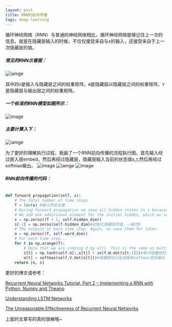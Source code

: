 ```yaml
---
layout: post
title: RNN的前向传播
tags: deep-learning
---
```

循环神经网络（RNN）与普通的神经网络相比，循环神经网络能够记住上一次的信息，就是在隐藏层输入的时候，不仅仅接受来自与x的输入，还接受来自于上一次隐藏层的值。

##### 常见的RNN示意图：
![iamge](http://upyun.midnight2104.com//image/2018-03-16_092906.png)

其中的`U`是输入与隐藏层之间的权重矩阵，`W`是隐藏层以隐藏层之间的权重矩阵，`V`是隐藏层与输出层之间的权重矩阵。

##### 一个标准的RNN模型如图所示：
![image](http://upyun.midnight2104.com//image/2018-03-16_093935.png)

##### 主要计算入下：
![iamge](http://upyun.midnight2104.com//image/2018-03-16_094800.png)

为了更好的理解执行过程，我画了一个RNN前向传播的流程执行图。首先输入经过嵌入层embed，然后再经过隐藏层，隐藏层输入当前的状态值s_t,然后再经过softmax输出。
![image](http://upyun.midnight2104.com//image/2018-03-16_092924.png)
![iamge](http://upyun.midnight2104.com//image/2018-03-16_092939.png)
![image](http://upyun.midnight2104.com//image/2018-03-16_092949.png)

##### RNN前向传播的代码：
```py

def forward_propagation(self, x):
    # The total number of time steps
    T = len(x) #输入的总长度
    # During forward propagation we save all hidden states in s because need them later.
    # We add one additional element for the initial hidden, which we set to 0
    s = np.zeros((T + 1, self.hidden_dim))
    s[-1] = np.zeros(self.hidden_dim)#初始化隐藏层的值，一般为0
    # The outputs at each time step. Again, we save them for later.
    o = np.zeros((T, self.word_dim))
    # For each time step...
    for t in np.arange(T):
        # Note that we are indxing U by x[t]. This is the same as multiplying U with a one-hot vector.
        s[t] = np.tanh(self.U[:,x[t]] + self.W.dot(s[t-1]))#每次隐藏层的输入包括当前x的输入和上一次隐藏层的值
        o[t] = softmax(self.V.dot(s[t]))#隐藏层经过全连接和softmax层后输出
    return [o, s]
```

更好的博文请参考：

[Recurrent Neural Networks Tutorial, Part 2 – Implementing a RNN with Python, Numpy and Theano](http://www.wildml.com/2015/09/recurrent-neural-networks-tutorial-part-2-implementing-a-language-model-rnn-with-python-numpy-and-theano/)

[Understanding LSTM Networks](http://colah.github.io/posts/2015-08-Understanding-LSTMs/)

[The Unreasonable Effectiveness of Recurrent Neural Networks](http://karpathy.github.io/2015/05/21/rnn-effectiveness/)

上面的文章写的真的很棒哦~